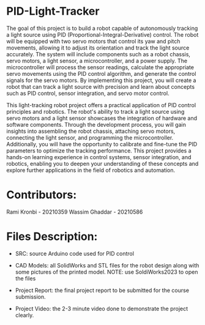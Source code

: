 # PID-Light-Tracker
The goal of this project is to build a robot capable of autonomously tracking a light source using PID (Proportional-Integral-Derivative) control. The robot will be equipped with two servo motors that control its yaw and pitch movements, allowing it to adjust its orientation and track the light source accurately. The system will include components such as a robot chassis, servo motors, a light sensor, a microcontroller, and a power supply. The microcontroller will process the sensor readings, calculate the appropriate servo movements using the PID control algorithm, and generate the control signals for the servo motors. By implementing this project, you will create a robot that can track a light source with precision and learn about concepts such as PID control, sensor integration, and servo motor control.

This light-tracking robot project offers a practical application of PID control principles and robotics. The robot's ability to track a light source using servo motors and a light sensor showcases the integration of hardware and software components. Through the development process, you will gain insights into assembling the robot chassis, attaching servo motors, connecting the light sensor, and programming the microcontroller. Additionally, you will have the opportunity to calibrate and fine-tune the PID parameters to optimize the tracking performance. This project provides a hands-on learning experience in control systems, sensor integration, and robotics, enabling you to deepen your understanding of these concepts and explore further applications in the field of robotics and automation.

# Contributors: 
Rami Kronbi - 20210359
Wassim Ghaddar  - 20210586

# Files Description:
- SRC: source Arduino code used for PID control

- CAD Models: all SolidWorks and STL files for the robot design along with some pictures of the printed model. NOTE: use SoldiWorks2023 to open the files

- Project Report: the final project report to be submitted for the course submission.

- Project Video: the 2-3 minute video done to demonstrate the project clearly.
